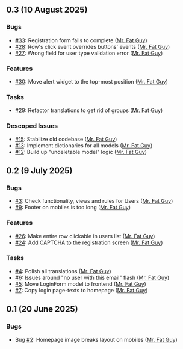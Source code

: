 ## 0.3 (10 August 2025)

### Bugs

- [#33](https://github.com/niner-games/magiedit.web/issues/33): Registration form fails to complete ([Mr. Fat Guy](https://github.com/mrfatguy))
- [#28](https://github.com/niner-games/magiedit.web/issues/28): Row's click event overrides buttons' events ([Mr. Fat Guy](https://github.com/mrfatguy))
- [#27](https://github.com/niner-games/magiedit.web/issues/27): Wrong field for user type validation error ([Mr. Fat Guy](https://github.com/mrfatguy))

### Features

- [#30](https://github.com/niner-games/magiedit.web/issues/30): Move alert widget to the top-most position ([Mr. Fat Guy](https://github.com/mrfatguy))

### Tasks

- [#29](https://github.com/niner-games/magiedit.web/issues/29): Refactor translations to get rid of groups ([Mr. Fat Guy](https://github.com/mrfatguy))

### Descoped Issues

- [#15](https://github.com/niner-games/magiedit.web/issues/15): Stabilize old codebase ([Mr. Fat Guy](https://github.com/mrfatguy))
- [#13](https://github.com/niner-games/magiedit.web/issues/13): Implement dictionaries for all models ([Mr. Fat Guy](https://github.com/mrfatguy))
- [#12](https://github.com/niner-games/magiedit.web/issues/12): Build up "undeletable model" logic ([Mr. Fat Guy](https://github.com/mrfatguy))

## 0.2 (9 July 2025)

### Bugs

- [#3](https://github.com/niner-games/magiedit.web/issues/3): Check functionality, views and rules for Users ([Mr. Fat Guy](https://github.com/mrfatguy))
- [#9](https://github.com/niner-games/magiedit.web/issues/9): Footer on mobiles is too long ([Mr. Fat Guy](https://github.com/mrfatguy))

### Features

- [#26](https://github.com/niner-games/magiedit.web/issues/26): Make entire row clickable in users list ([Mr. Fat Guy](https://github.com/mrfatguy))
- [#24](https://github.com/niner-games/magiedit.web/issues/24): Add CAPTCHA to the registration screen ([Mr. Fat Guy](https://github.com/mrfatguy))

### Tasks

- [#4](https://github.com/niner-games/magiedit.web/issues/4): Polish all translations ([Mr. Fat Guy](https://github.com/mrfatguy))
- [#6](https://github.com/niner-games/magiedit.web/issues/6): Issues around "no user with this email" flash ([Mr. Fat Guy](https://github.com/mrfatguy))
- [#5](https://github.com/niner-games/magiedit.web/issues/5): Move LoginForm model to frontend ([Mr. Fat Guy](https://github.com/mrfatguy))
- [#7](https://github.com/niner-games/magiedit.web/issues/7): Copy login page-texts to homepage ([Mr. Fat Guy](https://github.com/mrfatguy))

## 0.1 (20 June 2025)

### Bugs

- Bug [#2](https://github.com/niner-games/magiedit.web/issues/2): Homepage image breaks layout on mobiles ([Mr. Fat Guy](https://github.com/mrfatguy))